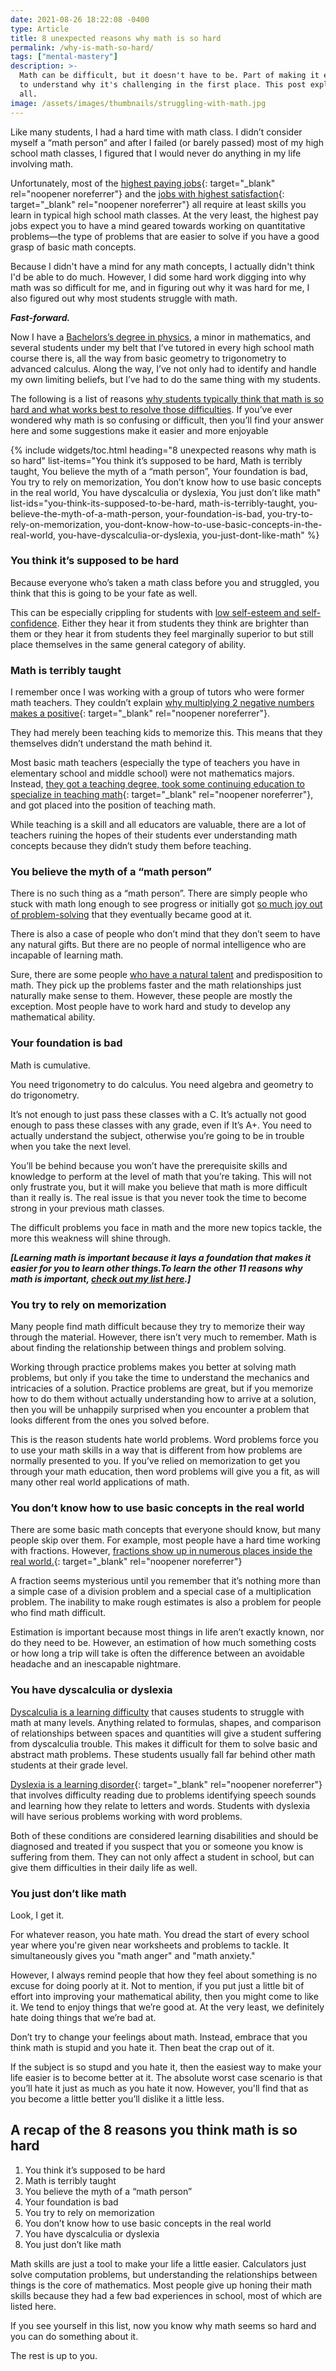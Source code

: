 ```yaml
---
date: 2021-08-26 18:22:08 -0400
type: Article
title: 8 unexpected reasons why math is so hard
permalink: /why-is-math-so-hard/
tags: ["mental-mastery"]
description: >-
  Math can be difficult, but it doesn't have to be. Part of making it easier is
  to understand why it's challenging in the first place. This post explains it
  all.
image: /assets/images/thumbnails/struggling-with-math.jpg
---
```

Like many students, I had a hard time with math class. I didn’t consider myself a “math person” and after I failed (or barely passed) most of my high school math classes, I figured that I would never do anything in my life involving math.&nbsp;

Unfortunately, most of the [highest paying jobs](https://www.businessinsider.com/high-paying-jobs-for-people-who-love-math-2016-6#-14){: target="_blank" rel="noopener noreferrer"} and the [jobs with highest satisfaction](https://www.itweb.co.za/content/XlwrKxq35rg7mg1o){: target="_blank" rel="noopener noreferrer"} all require at least skills you learn in typical high school math classes. At the very least, the highest pay jobs expect you to have a mind geared towards working on quantitative problems—the type of problems that are easier to solve if you have a good grasp of basic math concepts.

Because I didn't have a mind for any math concepts, I actually didn't think I'd be able to do much. However, I did some hard work digging into why math was so difficult for me, and in figuring out why it was hard for me, I also figured out why most students struggle with math.

***Fast-forward.***

Now I have a [Bachelors’s degree in physics](/is-physics-hard-how-to-study-and-learn-basic-physics/), a minor in mathematics, and several students under my belt that I’ve tutored in every high school math course there is, all the way from basic geometry to trigonometry to advanced calculus. Along the way, I’ve not only had to identify and handle my own limiting beliefs, but I’ve had to do the same thing with my students.

The following is a list of reasons [why students typically think that math is so hard and what works best to resolve those difficulties](/how-to-get-better-at-math/). If you’ve ever wondered why math is so confusing or difficult, then you’ll find your answer here and some suggestions make it easier and more enjoyable

{% include widgets/toc.html heading="8 unexpected reasons why math is so hard" list-items="You think it&rsquo;s supposed to be hard, Math is terribly taught, You believe the myth of a &ldquo;math person&rdquo;, Your foundation is bad, You try to rely on memorization, You don&rsquo;t know how to use basic concepts in the real world, You have dyscalculia or dyslexia, You just don&rsquo;t like math" list-ids="you-think-its-supposed-to-be-hard, math-is-terribly-taught, you-believe-the-myth-of-a-math-person, your-foundation-is-bad, you-try-to-rely-on-memorization, you-dont-know-how-to-use-basic-concepts-in-the-real-world, you-have-dyscalculia-or-dyslexia, you-just-dont-like-math" %}

### You think it’s supposed to be hard

Because everyone who’s taken a math class before you and struggled, you think that this is going to be your fate as well.

This can be especially crippling for students with [low self-esteem and self-confidence](/how-to-build-confidence/). Either they hear it from students they think are brighter than them or they hear it from students they feel marginally superior to but still place themselves in the same general category of ability.

### Math is terribly taught

I remember once I was working with a group of tutors who were former math teachers. They couldn’t explain [why multiplying 2 negative numbers makes a positive](https://www.mathsisfun.com/multiplying-negatives.html){: target="_blank" rel="noopener noreferrer"}.

They had merely been teaching kids to memorize this. This means that they themselves didn’t understand the math behind it.

Most basic math teachers (especially the type of teachers you have in elementary school and middle school) were not mathematics majors. Instead, [they got a teaching degree, took some continuing education to specialize in teaching math](https://www.alleducationschools.com/teaching-degrees/elementary-education/){: target="_blank" rel="noopener noreferrer"}, and got placed into the position of teaching math.

While teaching is a skill and all educators are valuable, there are a lot of teachers ruining the hopes of their students ever understanding math concepts because they didn’t study them before teaching.&nbsp;

### You believe the myth of a “math person”

There is no such thing as a “math person”. There are simply people who stuck with math long enough to see progress or initially got [so much joy out of problem-solving](/problem-solving-process/)&nbsp;that they eventually became good at it.

There is also a case of people who don’t mind that they don’t seem to have any natural gifts. But there are no people of normal intelligence who are incapable of learning math.

Sure, there are some people [who have a natural talent](/hard-work-beats-talent/) and predisposition to math. They pick up the problems faster and the math relationships just naturally make sense to them. However, these people are mostly the exception. Most people have to work hard and study to develop any mathematical ability.&nbsp;

### Your foundation is bad

Math is cumulative.

You need trigonometry to do calculus. You need algebra and geometry to do trigonometry.

It’s not enough to just pass these classes with a C. It’s actually not good enough to pass these classes with any grade, even if It’s A+. You need to actually understand the subject, otherwise you’re going to be in trouble when you take the next level.

You’ll be behind because you won’t have the prerequisite skills and knowledge to perform at the level of math that you’re taking. This will not only frustrate you, but it will make you believe that math is more difficult than it really is. The real issue is that you never took the time to become strong in your previous math classes.

The difficult problems you face in math and the more new topics tackle, the more this weakness will shine through.

***\[Learning math is important because it lays a foundation that makes it easier for you to learn other things.To learn the other 11 reasons why math is important, [check out my list here](/why-is-math-important/).\]***

### You try to rely on memorization

Many people find math difficult because they try to memorize their way through the material. However, there isn’t very much to remember. Math is about finding the relationship between things and problem solving.

Working through practice problems makes you better at solving math problems, but only if you take the time to understand the mechanics and intricacies of a solution. Practice problems are great, but if you memorize how to do them without actually understanding how to arrive at a solution, then you will be unhappily surprised when you encounter a problem that looks different from the ones you solved before.&nbsp;

This is the reason students hate world problems. Word problems force you to use your math skills in a way that is different from how problems are normally presented to you. If you’ve relied on memorization to get you through your math education, then word problems will give you a fit, as will many other real world applications of math.&nbsp;

### You don’t know how to use basic concepts in the real world

There are some basic math concepts that everyone should know, but many people skip over them. For example, most people have a hard time working with fractions. However, [fractions show up in numerous places inside the real world.](https://www.mathworksheetscenter.com/mathtips/fractionsareimportant.html){: target="_blank" rel="noopener noreferrer"}

A fraction seems mysterious until you remember that it’s nothing more than a simple case of a division problem and a special case of a multiplication problem. The inability to make rough estimates is also a problem for people who find math difficult.

Estimation is important because most things in life aren’t exactly known, nor do they need to be. However, an estimation of how much something costs or how long a trip will take is often the difference between an avoidable headache and an inescapable nightmare.&nbsp;

### You have dyscalculia or dyslexia

[Dyscalculia is a learning difficulty](https://www.understood.org/articles/en/what-is-dyscalculia)&nbsp;that causes students to struggle with math at many levels. Anything related to formulas, shapes, and comparison of relationships between spaces and quantities will give a student suffering from dyscalculia trouble. This makes it difficult for them to solve basic and abstract math problems. These students usually fall far behind other math students at their grade level.

[Dyslexia is a learning disorder](https://www.understood.org/articles/en/what-is-dyslexia){: target="_blank" rel="noopener noreferrer"} that involves difficulty reading due to problems identifying speech sounds and learning how they relate to letters and words. Students with dyslexia will have serious problems working with word problems.

Both of these conditions are considered learning disabilities and should be diagnosed and treated if you suspect that you or someone you know is suffering from them. They can not only affect a student in school, but can give them difficulties in their daily life as well.&nbsp;

### You just don’t like math

Look, I get it.

For whatever reason, you hate math. You dread the start of every school year where you're given near worksheets and problems to tackle. It simultaneously gives you "math anger" and "math anxiety."&nbsp;

However, I always remind people that how they feel about something is no excuse for doing poorly at it. Not to mention, if you put just a little bit of effort into improving your mathematical ability, then you might come to like it. We tend to enjoy things that we’re good at. At the very least, we definitely hate doing things that we’re bad at.

Don’t try to change your feelings about math. Instead, embrace that you think math is stupid and you hate it. Then beat the crap out of it.

If the subject is so stupd and you hate it, then the easiest way to make your life easier is to become better at it. The absolute worst case scenario is that you’ll hate it just as much as you hate it now. However, you'll find that as you become a little better you’ll dislike it a little less.

## A recap of the 8 reasons you think math is so hard

1. You think it’s supposed to be hard
2. Math is terribly taught
3. You believe the myth of a “math person”
4. Your foundation is bad
5. You try to rely on memorization
6. You don’t know how to use basic concepts in the real world
7. You have dyscalculia or dyslexia
8. You just don’t like math &nbsp;

Math skills are just a tool to make your life a little easier. Calculators just solve computation problems, but understanding the relationships between things is the core of mathematics. Most people give up honing their math skills because they had a few bad experiences in school, most of which are listed here.

If you see yourself in this list, now you know why math seems so hard and you can do something about it.

The rest is up to you.&nbsp;
